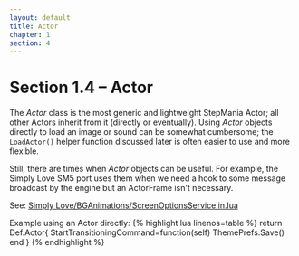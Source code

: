 ```yaml
---
layout: default
title: Actor
chapter: 1
section: 4
---
```


# Section 1.4 – Actor

The *Actor* class is the most generic and lightweight StepMania Actor; all other Actors inherit from it (directly or eventually).  Using *Actor* objects directly to load an image or sound can be somewhat cumbersome; the `LoadActor()` helper function discussed later is often easier to use and more flexible.

Still, there are times when *Actor* objects can be useful.  For example, the Simply Love SM5 port uses them when we need a hook to some message broadcast by the engine but an ActorFrame isn't necessary.

See: [Simply Love/BGAnimations/ScreenOptionsService in.lua](https://github.com/dguzek/Simply-Love-SM5/blob/master/BGAnimations/ScreenOptionsService%20in.lua)

<span class="CodeExample-Title">Example using an Actor directly:</span>
{% highlight lua linenos=table %}
return Def.Actor{
	StartTransitioningCommand=function(self)
		ThemePrefs.Save()
	end
}
{% endhighlight %}